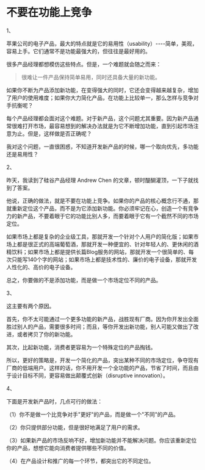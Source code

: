 # 不要在功能上竞争

1、

苹果公司的电子产品，最大的特点就是它的易用性（usability）----简单，美观，容易上手。它们通常不是功能最强大的，但往往是最好用的。

很多产品经理都想模仿这些特点。但是，一个难题就会随之而来：

> 很难让一件产品保持简单易用，同时还具备大量的新功能。

如果你不断为产品添加新功能，在变得强大的同时，它还会变得越来越复杂，增加了用户的使用难度；如果你大力简化产品，在功能上比较单一，那么怎样与竞争对手抗衡呢？

每个产品经理都会面对这个难题。对于新产品，这个问题尤其重要。因为新产品通常很难打开市场，最容易想到的解决办法就是为它不断增加功能，直到引起市场注意为止。但是，这样做是否正确呢？

我对这个问题，一直很困惑，不知道开发新产品的时候，哪一个取向优先，多功能还是易用性？

2、

昨天，我读到了硅谷产品经理 Andrew Chen 的文章，顿时醍醐灌顶，一下子就找到了答案。

他说，正确的做法，就是不要在功能上竞争。如果你的产品的核心概念行不通，那就重新定位这个产品，而不是为它添加新功能。你必须牢记在心，创造一个有竞争力的新产品，不要着眼于它的功能比别人多，而要着眼于它有一个截然不同的市场定位。

如果市场上都是复杂的企业级工具，那就开发一个针对个人用户的简化版；如果市场上都是很正式的高端葡萄酒，那就开发一种便宜的、针对年轻人的、更休闲的酒精饮料；如果市场上都是提供长篇Blog服务的网站，那就开发一个很简单的、每次只能写140个字的网站；如果市场上都是技术性的、廉价的电子设备，那就开发人性化的、高价的电子设备。

总之，你要做的不是添加功能，而是做一个市场定位不同的产品。

3、

这主要有两个原因。

首先，你不太可能通过一个更多功能的新产品，战胜现有厂商。因为你开发出全面胜过别人的产品，需要很多时间；而且，等你开发出新功能，别人可能又做出了改进，或者拷贝了你的新功能。

其次，比起新功能，消费者更容易为一个特殊定位的产品掏钱。

所以，更好的策略是，开发一个简化的产品，突出某种不同的市场定位，争夺现有厂商的低端用户。这样的话，你不用开发一个全功能的产品，节省了时间，而且由于设计目标不同，更容易做出颠覆式创新（disruptive innovation）。

4、

下面是开发新产品时，几点可行的做法：

（1）你不是做一个比竞争对手"更好"的产品，而是做一个"不同"的产品。

（2）你只提供部分功能，但是很好地满足了用户的需求。

（3）如果新产品的市场反响不好，增加新功能并不能解决问题。你应该重新定位你的产品，想想它能向消费者提供哪些不同的价值。

（4）在产品设计和推广的每一个环节，都突出它的不同定位。

